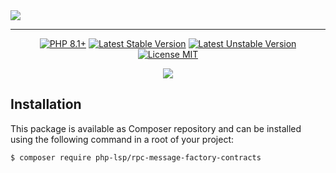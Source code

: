 <a href="https://github.com/php-lsp" target="_blank">
    <img align="center" src="https://avatars.githubusercontent.com/u/153323085?s=120">
</a>

---

<p align="center">
    <a href="https://packagist.org/packages/php-lsp/rpc-message-factory-contracts"><img src="https://poser.pugx.org/php-lsp/rpc-message-factory-contracts/require/php?style=for-the-badge" alt="PHP 8.1+"></a>
    <a href="https://packagist.org/packages/php-lsp/rpc-message-factory-contracts"><img src="https://poser.pugx.org/php-lsp/rpc-message-factory-contracts/version?style=for-the-badge" alt="Latest Stable Version"></a>
    <a href="https://packagist.org/packages/php-lsp/rpc-message-factory-contracts"><img src="https://poser.pugx.org/php-lsp/rpc-message-factory-contracts/v/unstable?style=for-the-badge" alt="Latest Unstable Version"></a>
    <a href="https://raw.githubusercontent.com/php-lsp/rpc-message-factory-contracts/blob/master/LICENSE"><img src="https://poser.pugx.org/php-lsp/rpc-message-factory-contracts/license?style=for-the-badge" alt="License MIT"></a>
</p>
<p align="center">
    <a href="https://github.com/php-lsp/rpc-message-factory-contracts/actions"><img src="https://github.com/php-lsp/rpc-message-factory-contracts/workflows/tests/badge.svg"></a>
</p>

## Installation

This package is available as Composer repository and can be 
installed using the following command in a root of your project:

```sh
$ composer require php-lsp/rpc-message-factory-contracts
```
